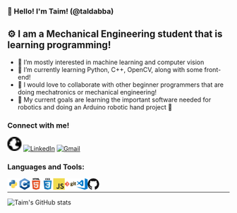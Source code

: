 ### 👋 Hello! I'm Taim! (@taldabba)

## ⚙️ I am a Mechanical Engineering student that is learning programming!  
- 👀 I’m mostly interested in machine learning and computer vision
- 🌱 I’m currently learning Python, C++, OpenCV, along with some front-end!
- 🤝 I would love to collaborate with other beginner programmers that are doing mechatronics or mechanical engineering! 
- 🤖 My current goals are learning the important software needed for robotics and doing an Arduino robotic hand project 🦾

### Connect with me!

[<img alt="Personal Website" height="32" width="32" src="https://raw.githubusercontent.com/iconic/open-iconic/master/svg/globe.svg"/>][website]
[<img alt="LinkedIn" height="32" width="32" src="https://cdn.jsdelivr.net/npm/simple-icons@v5/icons/linkedin.svg"/>][linkedin]
[<img alt="Gmail" height="32" width="32" src="https://cdn.jsdelivr.net/npm/simple-icons@v5/icons/gmail.svg"/>][gmail]

### Languages and Tools: 

<img align="left" alt="Python" width="26px" src="https://raw.githubusercontent.com/github/explore/80688e429a7d4ef2fca1e82350fe8e3517d3494d/topics/python/python.png"/>
<img align="left" alt="C++" width="26px" src="https://raw.githubusercontent.com/github/explore/80688e429a7d4ef2fca1e82350fe8e3517d3494d/topics/cpp/cpp.png"/>
<img align="left" alt="HTML5" width="26px" src="https://raw.githubusercontent.com/github/explore/80688e429a7d4ef2fca1e82350fe8e3517d3494d/topics/html/html.png"/>
<img align="left" alt="CSS3" width="26px" src="https://raw.githubusercontent.com/github/explore/80688e429a7d4ef2fca1e82350fe8e3517d3494d/topics/css/css.png"/>
<img align="left" alt="JavaScript" width="26px" src="https://raw.githubusercontent.com/github/explore/80688e429a7d4ef2fca1e82350fe8e3517d3494d/topics/javascript/javascript.png"/>
<img align="left" alt="Git" width="26px" src="https://raw.githubusercontent.com/github/explore/80688e429a7d4ef2fca1e82350fe8e3517d3494d/topics/git/git.png"/>
<img align="left" alt="Visual Studio Code" width="26px" src="https://raw.githubusercontent.com/github/explore/80688e429a7d4ef2fca1e82350fe8e3517d3494d/topics/visual-studio-code/visual-studio-code.png"/>
<img align="left" alt="GitHub" width="26px" src="https://raw.githubusercontent.com/github/explore/78df643247d429f6cc873026c0622819ad797942/topics/github/github.png"/>

<br>

---

![Taim's GitHub stats](https://github-readme-stats.vercel.app/api?username=taldabba&show_icons=true&theme=radical&count_private=true)

[website]:https://taldabba.github.io/personal-website/
[linkedin]:https://www.linkedin.com/taim
[gmail]:mailto:taldabba@gmail.com

